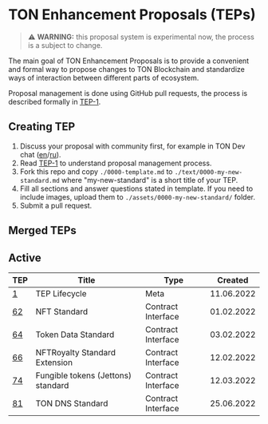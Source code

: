 # TON Enhancement Proposals (TEPs)

> :warning: **WARNING:** this proposal system is experimental now, the process is a subject to change.

The main goal of TON Enhancement Proposals is to provide a convenient and formal way to propose changes to TON Blockchain
and standardize ways of interaction between different parts of ecosystem.

Proposal management is done using GitHub pull requests, the process is described formally in [TEP-1](./text/0001-tep-process.md).

## Creating TEP
1. Discuss your proposal with community first, for example in TON Dev chat ([en](https://t.me/tondev_eng)/[ru](https://t.me/tondev)).
2. Read [TEP-1](./text/0001-tep-process.md) to understand proposal management process.
3. Fork this repo and copy `./0000-template.md` to `./text/0000-my-new-standard.md` where "my-new-standard" is a short title of your TEP.
4. Fill all sections and answer questions stated in template. If you need to include images, upload them to `./assets/0000-my-new-standard/` folder.
5. Submit a pull request.

## Merged TEPs
## Active
|                   TEP                   |               Title              |       Type       |  Created |
|-----------------------------------------|----------------------------------|------------------|----------|
|    [1](./text/0001-tep-lifecycle.md)    |           TEP Lifecycle          |       Meta       |11.06.2022|
|    [62](./text/0062-nft-standard.md)    |           NFT Standard           |Contract Interface|01.02.2022|
| [64](./text/0064-token-data-standard.md)|        Token Data Standard       |Contract Interface|03.02.2022|
|[66](./text/0066-nft-royalty-standard.md)|   NFTRoyalty Standard Extension  |Contract Interface|12.02.2022|
|  [74](./text/0074-jettons-standard.md)  |Fungible tokens (Jettons) standard|Contract Interface|12.03.2022|
|    [81](./text/0081-dns-standard.md)    |         TON DNS Standard         |Contract Interface|25.06.2022|

